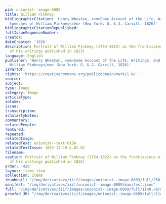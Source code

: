 ```yaml
---
pid: unionist--image-0009
title: William Pinkney
bibliographicCitation: 'Henry Wheaton, <em>Some Account of the Life, Writings, and
  Speeches of William Pinkney</em> (New York: G. & J. Carvill, 1826)'
bibliographicCitationRepublished: 
fullIssueSequenceNumber: 
creator: 
dateCreated: '1826'
description: Portrait of William Pinkney (1764-1822) as the frontispiece of a collection
  of his writings published in 1823)
language: English
publisher: 'Henry Wheaton, <em>Some Account of the Life, Writings, and Speeches of
  William Pinkney</em> (New York: G. & J. Carvill, 1826)'
IsPartOf: 
rights: 'https://creativecommons.org/publicdomain/mark/1.0/ '
source: 
subject: 
type: Image
category: Image
articleType: 
volume: 
issue: 
transcription: 
scholarlyNotes: 
commentary: 
relatedPeople: 
featured: 
repeated: 
relatedImage: 
relatedText: unionist--text-0156
relatedTextIssue: 1833-12-19 p.01.02
filename: 
caption: Portrait of William Pinkney (1764-1822) as the frontispiece of a collection
  of his writings published in 1826)
order: '420'
layout: items_item
collection: items
thumbnail: "/img/derivatives/iiif/images/unionist--image-0009/full/250,/0/default.jpg"
manifest: "/img/derivatives/iiif/unionist--image-0009/manifest.json"
full: "/img/derivatives/iiif/images/unionist--image-0009/full/1140,/0/default.jpg"
proofed JR: "/img/derivatives/iiif/images/unionist--image-0009/full/1140,/0/default.jpg"
---
```

